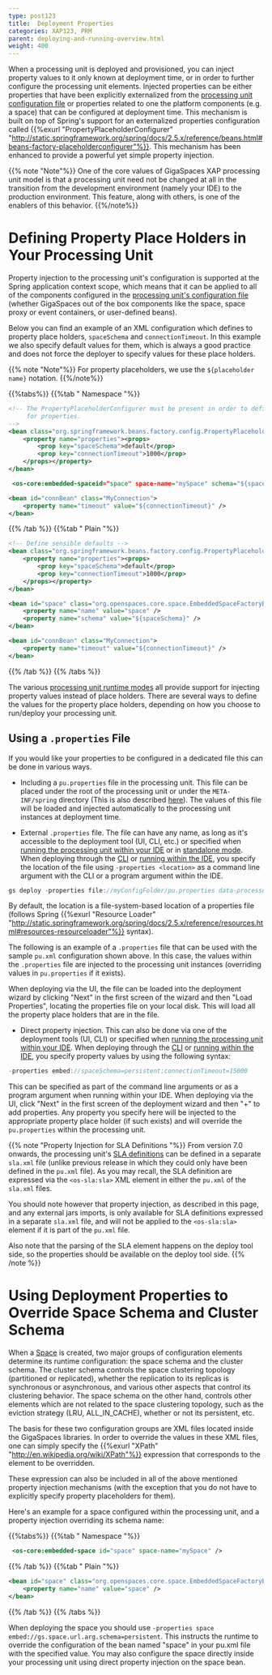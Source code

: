 ```yaml
---
type: post123
title:  Deployment Properties
categories: XAP123, PRM
parent: deploying-and-running-overview.html
weight: 400
---
```



When a processing unit is deployed and provisioned, you can inject property values to it only known at deployment time, or in order to further configure the processing unit elements. Injected properties can be either properties that have been explicitly externalized from the [processing unit configuration file](./configuring-processing-unit-elements.html) or properties related to one the platform components (e.g. a space) that can be configured at deployment time. This mechanism is built on top of Spring's support for an externalized properties configuration called {{%exurl "PropertyPlaceholderConfigurer" "http://static.springframework.org/spring/docs/2.5.x/reference/beans.html#beans-factory-placeholderconfigurer"%}}. This mechanism has been enhanced to provide a powerful yet simple property injection.

{{% note "Note"%}}
One of the core values of GigaSpaces XAP processing unit model is that a processing unit need not be changed at all in the transition from the development environment (namely your IDE) to the production environment. This feature, along with others, is one of the enablers of this behavior.
{{%/note%}}

# Defining Property Place Holders in Your Processing Unit

Property injection to the processing unit's configuration is supported at the Spring application context scope, which means that it can be applied to all of the components configured in the [processing unit's configuration file](./configuring-processing-unit-elements.html) (whether GigaSpaces out of the box components like the space, space proxy or event containers, or user-defined beans).

Below you can find an example of an XML configuration which defines to property place holders, `spaceSchema` and `connectionTimeout`. In this example we also specify default values for them, which is always a good practice and does not force the deployer to specify values for these place holders.

{{% note "Note"%}}
For property placeholders, we use the `${placeholder name}` notation.
{{%/note%}}

{{%tabs%}}
{{%tab "  Namespace "%}}


```xml
<!-- The PropertyPlaceholderConfigurer must be present in order to define default value
     for properties.
-->
<bean class="org.springframework.beans.factory.config.PropertyPlaceholderConfigurer">
    <property name="properties"><props>
        <prop key="spaceSchema">default</prop>
        <prop key="connectionTimeout">1000</prop>
    </props></property>
</bean>

 <os-core:embedded-spaceid="space" space-name="mySpace" schema="${spaceSchema}" />

<bean id="connBean" class="MyConnection">
    <property name="timeout" value="${connectionTimeout}" />
</bean>
```

{{% /tab %}}
{{%tab "  Plain "%}}


```xml
<!-- Define sensible defaults -->
<bean class="org.springframework.beans.factory.config.PropertyPlaceholderConfigurer">
    <property name="properties"><props>
        <prop key="spaceSchema">default</prop>
        <prop key="connectionTimeout">1000</prop>
    </props></property>
</bean>

<bean id="space" class="org.openspaces.core.space.EmbeddedSpaceFactoryBean">
    <property name="name" value="space" />
    <property name="schema" value="${spaceSchema}" />
</bean>

<bean id="connBean" class="MyConnection">
    <property name="timeout" value="${connectionTimeout}" />
</bean>
```

{{% /tab %}}
{{% /tabs %}}

The various [processing unit runtime modes](./deploying-and-running-overview.html) all provide support for injecting property values instead of place holders. There are several ways to define the values for the property place holders, depending on how you choose to run/deploy your processing unit.

## Using a `.properties` File

If you would like your properties to be configured in a dedicated file this can be done in various ways.

- Including a `pu.properties` file in the processing unit. This file can be placed under the root of the processing unit or under the `META-INF/spring` directory (This is also described [here](./the-processing-unit-structure-and-configuration.html)). The values of this file will be loaded and injected automatically to the processing unit instances at deployment time.

- External `.properties` file. The file can have any name, as long as it's accessible to the deployment tool (UI, CLI, etc.) or specified when [running the processing unit within your IDE](../started/xap-debug.html) or in [standalone mode](./running-in-standalone-mode.html).
When deploying through the [CLI](../admin/command-line-interface.html) or [running within the IDE](../started/xap-debug.html), you specify the location of the file using `-properties <location>` as a command line argument with the CLI or a program argument within the IDE.


```java
gs deploy -properties file://myConfigFolder/pu.properties data-processor.jar
```

By default, the location is a file-system-based location of a properties file (follows Spring {{%exurl "Resource Loader" "http://static.springframework.org/spring/docs/2.5.x/reference/resources.html#resources-resourceloader"%}} syntax).

The following is an example of a `.properties` file that can be used with the sample `pu.xml` configuration shown above. In this case, the values within the `.properties` file are injected to the processing unit instances (overriding values in `pu.properties` if it exists).

When deploying via the UI, the file can be loaded into the deployment wizard by clicking "Next" in the first screen of the wizard and then "Load Properties", locating the properties file on your local disk. This will load all the property place holders that are in the file.

- Direct property injection. This can also be done via one of the deployment tools (UI, CLI) or specified when [running the processing unit within your IDE](../started/xap-debug.html).
When deploying through the [CLI](../admin/command-line-interface.html) or [running within the IDE](../started/xap-debug.html), you specify property values by using the following syntax:


```java
-properties embed://spaceSchema=persistent;connectionTimeout=15000
```

This can be specified as part of the command line arguments or as a program argument when running within your IDE.
When deploying via the UI, click "Next" in the first screen of the deployment wizard and then "+" to add properties. Any property you specify here will be injected to the appropriate property place holder (if such exists) and will override the `pu.properties` within the processing unit.

{{% note "Property Injection for SLA Definitions "%}}
From version 7.0 onwards, the processing unit's [SLA definitions](../admin/the-sla-overview.html)  can be defined in a separate `sla.xml` file (unlike previous release in which they could only have been defined in the `pu.xml` file). As you may recall, the SLA definition are expressed via the `<os-sla:sla>` XML element in either the `pu.xml` of the `sla.xml` files.

You should note however that property injection, as described in this page, and any external jars imports, is only available for SLA definitions expressed in a separate `sla.xml` file, and will not be applied to the `<os-sla:sla>` element if it is part of the `pu.xml` file.

Also note that the parsing of the SLA element happens on the deploy tool side, so the properties should be available on the deploy tool side.
{{% /note %}}

# Using Deployment Properties to Override Space Schema and Cluster Schema

When a [Space](./the-space-configuration.html) is created, two major groups of configuration elements determine its runtime configuration: the space schema and the cluster schema. The cluster schema controls the space clustering topology (partitioned or replicated), whether the replication to its replicas is synchronous or asynchronous, and various other aspects that control its clustering behavior. The space schema on the other hand, controls other elements which are not related to the space clustering topology, such as the eviction strategy (LRU, ALL_IN_CACHE), whether or not its persistent, etc.

The basis for these two configuration groups are XML files located inside the GigaSpaces libraries. In order to override the values in these XML files, one can simply specify the {{%exurl "XPath" "http://en.wikipedia.org/wiki/XPath"%}} expression that corresponds to the element to be overridden.

These expression can also be included in all of the above mentioned property injection mechanisms (with the exception that you do not have to explicitly specify property placeholders for them).

Here's an example for a space configured within the processing unit, and a property injection overriding its schema name:

{{%tabs%}}
{{%tab "  Namespace "%}}


```xml
 <os-core:embedded-space id="space" space-name="mySpace" />
```

{{% /tab %}}
{{%tab "  Plain "%}}
```xml
<bean id="space" class="org.openspaces.core.space.EmbeddedSpaceFactoryBean">
    <property name="name" value="space" />
</bean>
```
{{% /tab %}}
{{% /tabs %}}

When deploying the space you should use `-properties space embed://gs.space.url.arg.schema=persistent`. This instructs the runtime to override the configuration of the bean named "space" in your pu.xml file with the specified value. You may also configure the space directly inside your processing unit using direct property injection on the space bean.
